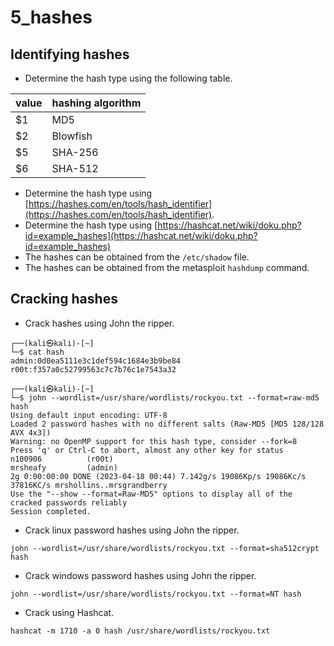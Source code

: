 # 5_hashes

## Identifying hashes

- Determine the hash type using the following table.

| value | hashing algorithm |
|-------|-------------------|
| $1    | MD5               |
| $2    | Blowfish          |
| $5    | SHA-256           |
| $6    | SHA-512           |

- Determine the hash type using [https://hashes.com/en/tools/hash_identifier](https://hashes.com/en/tools/hash_identifier).
- Determine the hash type using [https://hashcat.net/wiki/doku.php?id=example_hashes](https://hashcat.net/wiki/doku.php?id=example_hashes)
- The hashes can be obtained from the `/etc/shadow` file.
- The hashes can be obtained from the metasploit `hashdump` command.

## Cracking hashes

- Crack hashes using John the ripper.

```shell
┌──(kali㉿kali)-[~]
└─$ cat hash   
admin:0d0ea5111e3c1def594c1684e3b9be84
r00t:f357a0c52799563c7c7b76c1e7543a32

┌──(kali㉿kali)-[~]
└─$ john --wordlist=/usr/share/wordlists/rockyou.txt --format=raw-md5 hash
Using default input encoding: UTF-8
Loaded 2 password hashes with no different salts (Raw-MD5 [MD5 128/128 AVX 4x3])
Warning: no OpenMP support for this hash type, consider --fork=8
Press 'q' or Ctrl-C to abort, almost any other key for status
n100906          (r00t)     
mrsheafy         (admin)     
2g 0:00:00:00 DONE (2023-04-18 00:44) 7.142g/s 19086Kp/s 19086Kc/s 37816KC/s mrshollins..mrsgrandberry
Use the "--show --format=Raw-MD5" options to display all of the cracked passwords reliably
Session completed. 
```

- Crack linux password hashes using John the ripper.
```shell
john --wordlist=/usr/share/wordlists/rockyou.txt --format=sha512crypt hash
```

- Crack windows password hashes using John the ripper.

```shell
john --wordlist=/usr/share/wordlists/rockyou.txt --format=NT hash
```

- Crack using Hashcat.

```shell
hashcat -m 1710 -a 0 hash /usr/share/wordlists/rockyou.txt
```
